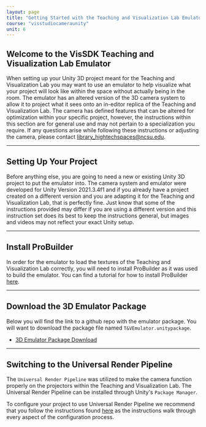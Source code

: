 ```yaml
---
layout: page
title: "Getting Started with the Teaching and Visualization Lab Emulator"
course: "visstudiocameraunity"
unit: 6
---
```


## Welcome to the VisSDK Teaching and Visualization Lab Emulator

When setting up your Unity 3D project meant for the Teaching and Visualization Lab you may want to use an emulator to help visualize what your project will look like within the space without actually being in the room. The emulator has an altered version of the 3D camera system to allow it to project what it sees onto an in-editor replica of the Teaching and Visualization Lab. The camera has defined features that can be altered for optimization within your specific project, however, the instructions within this section are for general use and may not pertain to a specialization you require. If any questions arise while following these instructions or adjusting the camera, please contact library_hightechspaces@ncsu.edu.

---

## Setting Up Your Project

Before anything else, you are going to need a new or existing Unity 3D project to put the emulator into. The camera system and emulator were developed for Unity Version 2021.3.4f1 and if you already have a project created on a different version and you are adapting it for the Teaching and Visualization Lab, that is perfectly fine. Just know that some of the instructions provided may differ if you are using a different version and this instruction set does its best to keep the instructions general, but images and videos may not reflect your exact Unity setup.

---

## Install ProBuilder

In order for the emulator to load the textures of the Teaching and Visualization Lab correctly, you will need to install ProBuilder as it was used to build the emulator. You can find a tutorial for how to install ProBuilder [here](https://docs.unity3d.com/Packages/com.unity.probuilder@4.0/manual/installing.html).

---

## Download the 3D Emulator Package

Below you will find the link to a github repo with the emulator package. You will want to download the package file named ```T&VEmulator.unitypackage```.

* [3D Emulator Package Download](https://github.com/technobotanist/VisStudioTesting/blob/main/Assets/Packages/T%26VEmulator.unitypackage)

---

## Switching to the Universal Render Pipeline

The ```Universal Render Pipeline``` was utilized to make the camera function properly on the projectors within the Teaching and Visualization Lab. The Universal Render Pipeline can be installed through Unity's ```Package Manager```.

To configure your project to use Universal Render Pipeline we recommend that you follow the instructions found [here](https://www.tomstephensondeveloper.co.uk/post/unity-universal-render-pipeline-urp-initial-setup) as the instructions walk through every aspect of the configuration process.
